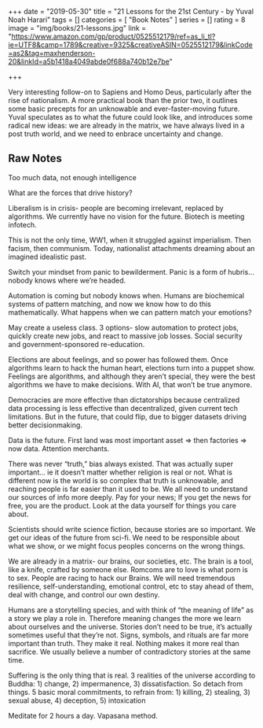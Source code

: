 +++
date = "2019-05-30"
title = "21 Lessons for the 21st Century - by Yuval Noah Harari"
tags = []
categories = [
    "Book Notes"
]
series = []
rating = 8
image = "img/books/21-lessons.jpg"
link = "https://www.amazon.com/gp/product/0525512179/ref=as_li_tl?ie=UTF8&camp=1789&creative=9325&creativeASIN=0525512179&linkCode=as2&tag=maxhenderson-20&linkId=a5b1418a4049abde0f688a740b12e7be"

+++

Very interesting follow-on to Sapiens and Homo Deus, particularly after the rise of nationalism. A more practical book than the prior two, it outlines some basic precepts for an unknowable and ever-faster-moving future. Yuval speculates as to what the future could look like, and introduces some radical new ideas: we are already in the matrix, we have always lived in a post truth world, and we need to enbrace uncertainty and change.

<h2>Raw Notes</h2>

Too much data, not enough intelligence

What are the forces that drive history?

Liberalism is in crisis- people are becoming irrelevant, replaced by algorithms. We currently have no vision for the future. Biotech is meeting infotech.

This is not the only time, WW1, when it struggled against imperialism. Then facism, then communism. Today, nationalist attachments dreaming about an imagined idealistic past.

Switch your mindset from panic to bewilderment. Panic is a form of hubris... nobody knows where we’re headed.

Automation is coming but nobody knows when. Humans are biochemical systems of pattern matching, and now we know how to do this mathematically. What happens when we can pattern match your emotions?

May create a useless class. 3 options- slow automation to protect jobs, quickly create new jobs, and react to massive job losses. Social security and government-sponsored re-education.

Elections are about feelings, and so power has followed them. Once algorithms learn to hack the human heart, elections turn into a puppet show. Feelings are algorithms, and although they aren’t special, they were the best algorithms we have to make decisions. With AI, that won’t be true anymore.

Democracies are more effective than dictatorships because centralized data processing is less effective than decentralized, given current tech limitations. But in the future, that could flip, due to bigger datasets driving better decisionmaking. 

Data is the future. First land was most important asset => then factories => now data. Attention merchants. 

There was never “truth,” bias always existed. That was actually super important... ie it doesn’t matter whether religion is real or not. What is different now is the world is so complex that truth is unknowable, and reaching people is far easier than it used to be. We all need to understand our sources of info more deeply. Pay for your news; If you get the news for free, you are the product. 
Look at the data yourself for things you care about. 

Scientists should write science fiction, because stories are so important. We get our ideas of the future from sci-fi. We need to be responsible about what we show, or we might focus peoples concerns on the wrong things. 

We are already in a matrix- our brains, our societies, etc. The brain is a tool, like a knife, crafted by someone else. Romcoms are to love is what porn is to sex. People are racing to hack our Brains. We will need tremendous resilience, self-understanding, emotional control, etc to stay ahead of them, deal with change, and control our own destiny.

Humans are a storytelling species, and with think of “the meaning of life” as a story we play a role in. Therefore meaning changes the more we learn about ourselves and the universe. Stories don’t need to be true, it’s actually sometimes useful that they’re not. Signs, symbols, and rituals are far more important than truth. They make it real. Nothing makes it more real than sacrifice. We usually believe a number of contradictory stories at the same time. 

Suffering is the only thing that is real. 3 realities of the universe according to Buddha: 1) change, 2) impermanence, 3) dissatisfaction. So detach from things. 5 basic moral commitments, to refrain from: 1) killing, 2) stealing, 3) sexual abuse, 4) deception, 5) intoxication

Meditate for 2 hours a day. Vapasana method.